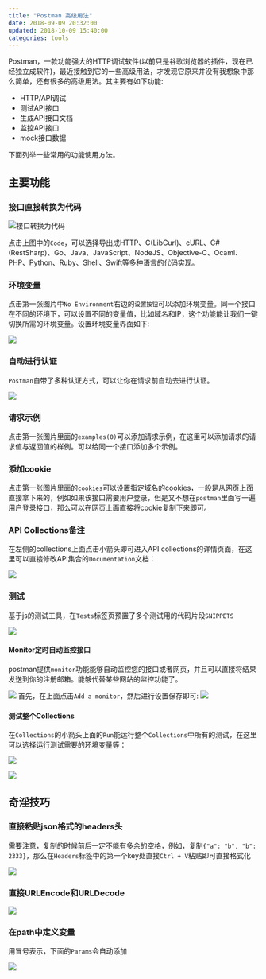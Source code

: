 ```yaml
---
title: "Postman 高级用法"
date: 2018-09-09 20:32:00
updated: 2018-10-09 15:40:00
categories: tools
---
```


Postman，一款功能强大的HTTP调试软件(以前只是谷歌浏览器的插件，现在已经独立成软件)，最近接触到它的一些高级用法，才发现它原来并没有我想象中那么简单，还有很多的高级用法。其主要有如下功能:

- HTTP/API调试
- 测试API接口
- 生成API接口文档
- 监控API接口
- mock接口数据

下面列举一些常用的功能使用方法。

<!--more-->

## 主要功能

### 接口直接转换为代码

![接口转换为代码](https://haofly.net/uploads/postman_0.png)

点击上图中的`Code`，可以选择导出成HTTP、C(LibCurl)、cURL、C#(RestSharp)、Go、Java、JavaScript、NodeJS、Objective-C、Ocaml、PHP、Python、Ruby、Shell、Swift等多种语言的代码实现。

### 环境变量

点击第一张图片中`No Environment`右边的`设置按钮`可以添加环境变量。同一个接口在不同的环境下，可以设置不同的变量值，比如域名和IP，这个功能能让我们一键切换所需的环境变量。设置环境变量界面如下:

![](https://haofly.net/uploads/postman_1.png)



### 自动进行认证

`Postman`自带了多种认证方式，可以让你在请求前自动去进行认证。

![](https://haofly.net/uploads/postman_6.png)

### 请求示例

点击第一张图片里面的`examples(0)`可以添加请求示例，在这里可以添加请求的请求值与返回值的样例。可以给同一个接口添加多个示例。

### 添加cookie

点击第一张图片里面的`cookies`可以设置指定域名的cookies，一般是从网页上面直接拿下来的，例如如果该接口需要用户登录，但是又不想在`postman`里面写一遍用户登录接口，那么可以在网页上面直接将cookie复制下来即可。

### API Collections备注

在左侧的collections上面点击小箭头即可进入API collections的详情页面，在这里可以直接修改API集合的`Documentation`文档：

![](https://haofly.net/uploads/postman_2.png)

### 测试

基于js的测试工具，在`Tests`标签页预置了多个测试用的代码片段`SNIPPETS`

![](https://haofly.net/uploads/postman_7.png)

#### Monitor定时自动监控接口

postman提供`monitor`功能能够自动监控您的接口或者网页，并且可以直接将结果发送到你的注册邮箱。能够代替某些网站的监控功能了。

![](https://haofly.net/uploads/postman_11.png)
首先，在上面点击`Add a monitor`，然后进行设置保存即可:
![](https://haofly.net/uploads/postman_10.png)


#### 测试整个Collections

在`Collections`的小箭头上面的`Run`能运行整个`Collections`中所有的测试，在这里可以选择运行测试需要的环境变量等：

![](https://haofly.net/uploads/postman_8.png)

![](https://haofly.net/uploads/postman_9.png)



## 奇淫技巧

### 直接粘贴json格式的headers头

需要注意，复制的时候前后一定不能有多余的空格，例如，复制`{"a": "b", "b": 2333}`，那么在`Headers`标签中的第一个key处直接`Ctrl + V`粘贴即可直接格式化

![](https://haofly.net/uploads/postman_3.png)

### 直接URLEncode和URLDecode

![](https://haofly.net/uploads/postman_4.png)

### 在path中定义变量

用冒号表示，下面的`Params`会自动添加

![](https://haofly.net/uploads/postman_5.png)